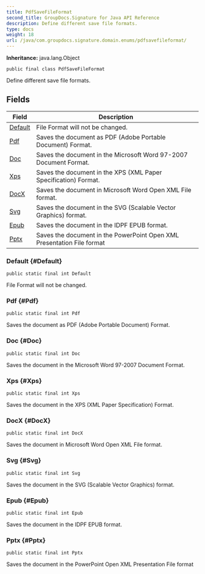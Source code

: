 ```yaml
---
title: PdfSaveFileFormat
second_title: GroupDocs.Signature for Java API Reference
description: Define different save file formats.
type: docs
weight: 18
url: /java/com.groupdocs.signature.domain.enums/pdfsavefileformat/
---
```

**Inheritance:**
java.lang.Object
```
public final class PdfSaveFileFormat
```

Define different save file formats.
## Fields

| Field | Description |
| --- | --- |
| [Default](#Default) | File Format will not be changed. |
| [Pdf](#Pdf) | Saves the document as PDF (Adobe Portable Document) Format. |
| [Doc](#Doc) | Saves the document in the Microsoft Word 97-2007 Document Format. |
| [Xps](#Xps) | Saves the document in the XPS (XML Paper Specification) Format. |
| [DocX](#DocX) | Saves the document in Microsoft Word Open XML File format. |
| [Svg](#Svg) | Saves the document in the SVG (Scalable Vector Graphics) format. |
| [Epub](#Epub) | Saves the document in the IDPF EPUB format. |
| [Pptx](#Pptx) | Saves the document in the PowerPoint Open XML Presentation File format |
### Default {#Default}
```
public static final int Default
```


File Format will not be changed.

### Pdf {#Pdf}
```
public static final int Pdf
```


Saves the document as PDF (Adobe Portable Document) Format.

### Doc {#Doc}
```
public static final int Doc
```


Saves the document in the Microsoft Word 97-2007 Document Format.

### Xps {#Xps}
```
public static final int Xps
```


Saves the document in the XPS (XML Paper Specification) Format.

### DocX {#DocX}
```
public static final int DocX
```


Saves the document in Microsoft Word Open XML File format.

### Svg {#Svg}
```
public static final int Svg
```


Saves the document in the SVG (Scalable Vector Graphics) format.

### Epub {#Epub}
```
public static final int Epub
```


Saves the document in the IDPF EPUB format.

### Pptx {#Pptx}
```
public static final int Pptx
```


Saves the document in the PowerPoint Open XML Presentation File format

